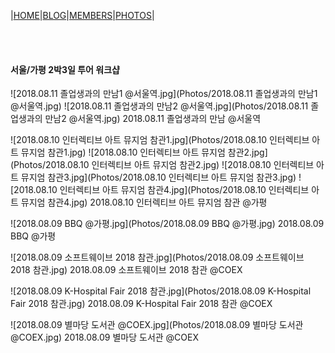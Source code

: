 |[HOME](README.md)|[BLOG](blog.md)|[MEMBERS](members.md)|[PHOTOS](photos.md)|

<br><br>

#### 서울/가평 2박3일 투어 워크샵
![2018.08.11 졸업생과의 만남1 @서울역.jpg](Photos/2018.08.11 졸업생과의 만남1 @서울역.jpg)
![2018.08.11 졸업생과의 만남2 @서울역.jpg](Photos/2018.08.11 졸업생과의 만남2 @서울역.jpg)
2018.08.11 졸업생과의 만남 @서울역

![2018.08.10 인터렉티브 아트 뮤지엄 참관1.jpg](Photos/2018.08.10 인터렉티브 아트 뮤지엄 참관1.jpg)
![2018.08.10 인터렉티브 아트 뮤지엄 참관2.jpg](Photos/2018.08.10 인터렉티브 아트 뮤지엄 참관2.jpg)
![2018.08.10 인터렉티브 아트 뮤지엄 참관3.jpg](Photos/2018.08.10 인터렉티브 아트 뮤지엄 참관3.jpg)
![2018.08.10 인터렉티브 아트 뮤지엄 참관4.jpg](Photos/2018.08.10 인터렉티브 아트 뮤지엄 참관4.jpg)
2018.08.10 인터렉티브 아트 뮤지엄 참관 @가평

![2018.08.09 BBQ @가평.jpg](Photos/2018.08.09 BBQ @가평.jpg)
2018.08.09 BBQ @가평

![2018.08.09 소프트웨이브 2018 참관.jpg](Photos/2018.08.09 소프트웨이브 2018 참관.jpg)
2018.08.09 소프트웨이브 2018 참관 @COEX

![2018.08.09 K-Hospital Fair 2018 참관.jpg](Photos/2018.08.09 K-Hospital Fair 2018 참관.jpg)
2018.08.09 K-Hospital Fair 2018 참관 @COEX

![2018.08.09 별마당 도서관 @COEX.jpg](Photos/2018.08.09 별마당 도서관 @COEX.jpg)
2018.08.09 별마당 도서관 @COEX